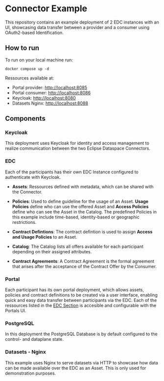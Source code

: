 # Connector Example
This repository contains an example deployment of 2 EDC instances with an UI, showcasing data transfer between a provider and a consumer using OAuth2-based Identification.

## How to run
To run on your local machine run:
```
docker compose up -d
```
Ressources available at:
- Portal provider: [http://localhost:8085](http://localhost:8085)
- Portal consumer: [http://localhost:8086](http://localhost:8086)
- Keycloak: [http://localhost:8080](http://localhost:8080)
- Datasets Nginx: [http://localhost:8088](http://localhost:8088)

## Components
### Keycloak
This deployment uses Keycloak for identity and access management to realize communication between the two Eclipse Dataspace Connectors.

### EDC
Each of the participants has their own EDC Instance configured to authenticate with Keycloak.

- **Assets**: Ressources defined with metadata, which can be shared with the Connector.

- **Policies**: Used to define guideline for the usage of an Asset. **Usage Policies** define who can use the offered Asset and **Access Policies** define who can see the Asset in the Catalog. The predefined Policies in this example include time-based, identity-based or geographic restrictions.

- **Contract Defintions**: The contract defintion is used to assign **Access and Usage Policies** to an Asset.

- **Catalog**: The Catalog lists all offers available for each participant depending on their assigned attributes.

- **Contract Agreements**: A Contract Agreement is the formal agreement that arises after the acceptance of the Contract Offer by the Consumer.


### Portal
Each participant has its own portal deployment, which allows assets, policies and contract definitions to be created via a user interface, enabling quick and easy data transfer between participants via the EDC. Each of the ressources listed in the [EDC Section](###EDC) is accesible and configurable with the Portals UI.

### PostgreSQL
In this deployment the PostgreSQL Database is by default configured to the control- and dataplane state.

### Datasets - Nginx
This example uses Nginx to serve datasets via HTTP to showcase how data can be made available over the EDC as an Asset. This is only used for demonstration purposes.
